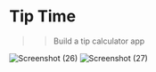 # Tip Time
>> Build a tip calculator app

 ![Screenshot (26)](https://user-images.githubusercontent.com/92260346/140467710-241d104b-ecb3-46b3-bcbe-a1dfa1735f23.png)
 ![Screenshot (27)](https://user-images.githubusercontent.com/92260346/140467717-c90fbea8-063d-4176-a394-9d71e2c4b9f1.png)
